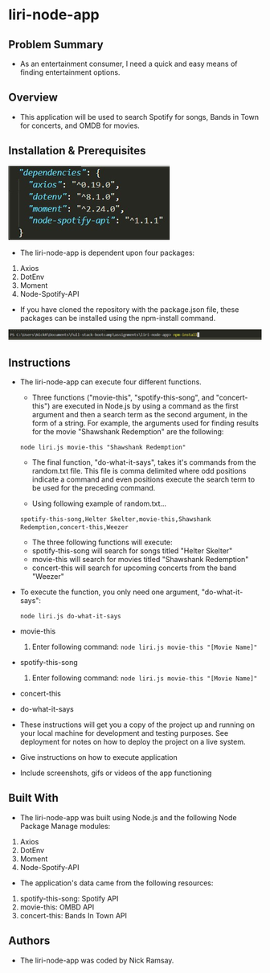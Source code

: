 # liri-node-app

## Problem Summary 
- As an entertainment consumer, I need a quick and easy means of finding entertainment options.

## Overview
- This application will be used to search Spotify for songs, Bands in Town for concerts, and OMDB for movies. 

## Installation & Prerequisites

![Dependent Packages](https://github.com/nick-ramsay/readme-images/blob/master/liri-node-app/dependent_packages.jpg?raw=true)

- The liri-node-app is dependent upon four packages:
 1. Axios
 2. DotEnv
 3. Moment
 3. Node-Spotify-API
 
- If you have cloned the repository with the package.json file, these packages can be installed using the npm-install command.

![Dependent Packages](https://github.com/nick-ramsay/readme-images/blob/master/liri-node-app/dependent_packages_install.jpg?raw=true)

## Instructions
- The liri-node-app can execute four different functions. 
  - Three functions ("movie-this", "spotify-this-song", and "concert-this") are executed in Node.js by using a command as the first argument and then a search term as the second argument, in the form of a string. For example, the arguments used for finding results for the movie "Shawshank Redemption" are the following: 
  
  ```
  node liri.js movie-this "Shawshank Redemption"
  ```
  - The final function, "do-what-it-says", takes it's commands from the random.txt file. This file is comma delimited where odd positions indicate a command and even positions execute the search term to be used for the preceding command.

  - Using following example of random.txt...
  
  ```
  spotify-this-song,Helter Skelter,movie-this,Shawshank Redemption,concert-this,Weezer
  ```
  - The three following functions will execute:
   - spotify-this-song will search for songs titled "Helter Skelter"
   - movie-this will search for movies titled "Shawshank Redemption"
   - concert-this will search for upcoming concerts from the band "Weezer"
- To execute the function, you only need one argument, "do-what-it-says":
  
  ```
  node liri.js do-what-it-says
  ```

- movie-this
  1) Enter following command: ```node liri.js movie-this "[Movie Name]"```


- spotify-this-song
  1) Enter following command: ```node liri.js movie-this "[Movie Name]"```

- concert-this

- do-what-it-says

- These instructions will get you a copy of the project up and running on your local machine for development and testing purposes. See deployment for notes on how to deploy the project on a live system.

- Give instructions on how to execute application
- Include screenshots, gifs or videos of the app functioning

## Built With
- The liri-node-app was built using Node.js and the following Node Package Manage modules:

 1. Axios
 2. DotEnv
 3. Moment
 3. Node-Spotify-API

- The application's data came from the following resources:

 1. spotify-this-song: Spotify API
 2. movie-this: OMBD API
 3. concert-this: Bands In Town API


## Authors 
- The liri-node-app was coded by Nick Ramsay.